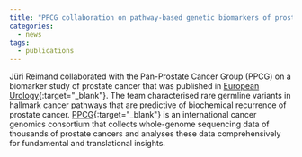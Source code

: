 ```yaml
---
title: "PPCG collaboration on pathway-based genetic biomarkers of prostate cancer"
categories:
  - news
tags:
  - publications
---
```


Jüri Reimand collaborated with the Pan-Prostate Cancer Group (PPCG) on a biomarker study of prostate cancer that was published in [European Urology][paper_link]{:target="_blank"}. The team characterised rare germline variants in hallmark cancer pathways that are predictive of biochemical recurrence of prostate cancer. [PPCG][PPCG_link]{:target="_blank"} is an international cancer genomics consortium that collects whole-genome sequencing data of thousands of prostate cancers and analyses these data comprehensively for fundamental and translational insights.


[paper_link]: https://www.sciencedirect.com/science/article/pii/S0302283822023417
[PPCG_link]: https://panprostate.org/

